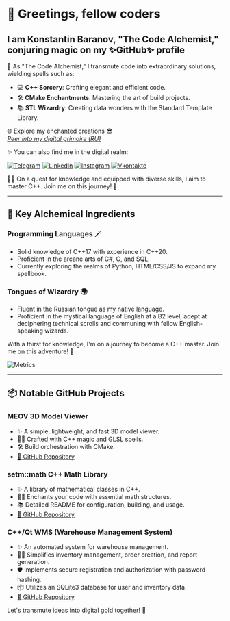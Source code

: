 # 👋 Greetings, fellow coders

## I am Konstantin Baranov, "The Code Alchemist," conjuring magic on my ✨GitHub✨ profile

🔮 As "The Code Alchemist," I transmute code into extraordinary solutions, wielding spells such as:

- 💻 **C++ Sorcery**: Crafting elegant and efficient code.
- 🛠️ **CMake Enchantments**: Mastering the art of build projects.
- 📚 **STL Wizardry**: Creating data wonders with the Standard Template Library.

🌐 Explore my enchanted creations 😎  
[_Peer into my digital grimoire (RU)_](https://seigtm.github.io)

✨ You can also find me in the digital realm:

[![Telegram](https://img.shields.io/badge/-Telegram-090909?style=for-the-badge&logo=telegram&logoColor=27A0D9)](https://t.me/seigtm)
[![LinkedIn](https://img.shields.io/badge/-LinkedIn-090909?style=for-the-badge&logo=LinkedIn&logoColor=4F7DB3)](https://www.linkedin.com/in/seigtm)
[![Instagram](https://img.shields.io/badge/-Instagram-090909?style=for-the-badge&logo=instagram&logoColor=B4068E)](https://www.instagram.com/seigtm)
[![Vkontakte](https://img.shields.io/badge/-Vkontakte-090909?style=for-the-badge&logo=Vk&logoColor=4F7DB3)](https://vk.com/theseig)

🧙‍♂️ On a quest for knowledge and equipped with diverse skills, I aim to master C++. Join me on this journey! 🚀

---

## 🔑 Key Alchemical Ingredients

### Programming Languages 🪄

- Solid knowledge of C++17 with experience in C++20.
- Proficient in the arcane arts of C#, C, and SQL.
- Currently exploring the realms of Python, HTML/CSS/JS to expand my spellbook.

### Tongues of Wizardry 🌍

- Fluent in the Russian tongue as my native language.
- Proficient in the mystical language of English at a B2 level, adept at deciphering technical scrolls and communing with fellow English-speaking wizards.

With a thirst for knowledge, I'm on a journey to become a C++ master. Join me on this adventure! 🚀

![Metrics](https://github-readme-stats.vercel.app/api?username=seigtm&show_icons=true&theme=transparent)

---

## 📦 Notable GitHub Projects

### **MEOV 3D Model Viewer**

- ✨ A simple, lightweight, and fast 3D model viewer.
- 🧙‍♂️ Crafted with C++ magic and GLSL spells.
- 🛠️ Build orchestration with CMake.
- [🔗 GitHub Repository](https://github.com/seigtm/meov)

### **setm::math C++ Math Library**

- ✨ A library of mathematical classes in C++.
- 🧙‍♂️ Enchants your code with essential math structures.
- 📚 Detailed README for configuration, building, and usage.
- [🔗 GitHub Repository](https://github.com/seigtm/setm-math)

### **C++/Qt WMS (Warehouse Management System)**

- ✨ An automated system for warehouse management.
- 🧙‍♂️ Simplifies inventory management, order creation, and report generation.
- 🛡️ Implements secure registration and authorization with password hashing.
- 📦 Utilizes an SQLite3 database for user and inventory data.
- [🔗 GitHub Repository](https://github.com/seigtm/Qt-WMS)

Let's transmute ideas into digital gold together! 🚀
